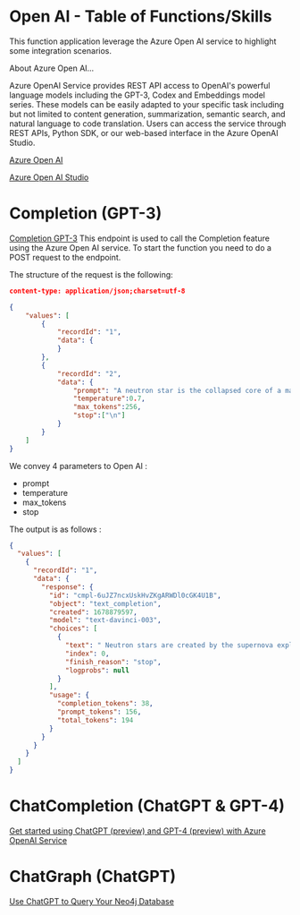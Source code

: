 # Open AI - Table of Functions/Skills 

This function application leverage the Azure Open AI service to highlight some integration scenarios. 

About Azure Open AI...

Azure OpenAI Service provides REST API access to OpenAI's powerful language models including the GPT-3, Codex and Embeddings model series. These models can be easily adapted to your specific task including but not limited to content generation, summarization, semantic search, and natural language to code translation. Users can access the service through REST APIs, Python SDK, or our web-based interface in the Azure OpenAI Studio.

[Azure Open AI](https://learn.microsoft.com/en-us/azure/cognitive-services/openai/overview)

[Azure Open AI Studio](https://oai.azure.com/portal/)

# Completion (GPT-3)

[Completion GPT-3](https://learn.microsoft.com/en-us/azure/cognitive-services/openai/quickstart?tabs=command-line&pivots=programming-language-python)
This endpoint is used to call the Completion feature using the Azure Open AI service. To start the function you need to do a POST request to the endpoint. 

The structure of the request is the following:

```json
content-type: application/json;charset=utf-8

{
    "values": [
        {
            "recordId": "1",
            "data": {
            }
        },
        {
            "recordId": "2",
            "data": {
                "prompt": "A neutron star is the collapsed core of a massive supergiant star, which had a total mass of between 10 and 25 solar masses, possibly more if the star was especially metal-rich. Neutron stars are the smallest and densest stellar objects, excluding black holes and hypothetical white holes, quark stars, and strange stars. Neutron stars have a radius on the order of 10 kilometres (6.2 mi) and a mass of about 1.4 solar masses. They result from the supernova explosion of a massive star, combined with gravitational collapse, that compresses the core past white dwarf star density to that of atomic nuclei.\n\nAnswer the following question from the text above.\n\nQ: How are neutron stars created?\nA:",
                "temperature":0.7,
                "max_tokens":256,
                "stop":["\n"]
            }
        }
    ]
}
```

We convey 4 parameters to Open AI :
- prompt
- temperature
- max_tokens
- stop

The output is as follows :

```json
{
  "values": [
    {
      "recordId": "1",
      "data": {
        "response": {
          "id": "cmpl-6uJZ7ncxUskHvZKgARWDl0cGK4U1B",
          "object": "text_completion",
          "created": 1678879597,
          "model": "text-davinci-003",
          "choices": [
            {
              "text": " Neutron stars are created by the supernova explosion of a massive star, combined with gravitational collapse, that compresses the core past white dwarf star density to that of atomic nuclei.",
              "index": 0,
              "finish_reason": "stop",
              "logprobs": null
            }
          ],
          "usage": {
            "completion_tokens": 38,
            "prompt_tokens": 156,
            "total_tokens": 194
          }
        }
      }
    }
  ]
}
```



# ChatCompletion (ChatGPT & GPT-4)

[Get started using ChatGPT (preview) and GPT-4 (preview) with Azure OpenAI Service](https://learn.microsoft.com/en-us/azure/cognitive-services/openai/chatgpt-quickstart?tabs=command-line&pivots=programming-language-studio)

# ChatGraph (ChatGPT)

[Use ChatGPT to Query Your Neo4j Database](https://towardsdatascience.com/use-chatgpt-to-query-your-neo4j-database-78680a05ec2#d083-cf615c9d7f04)
